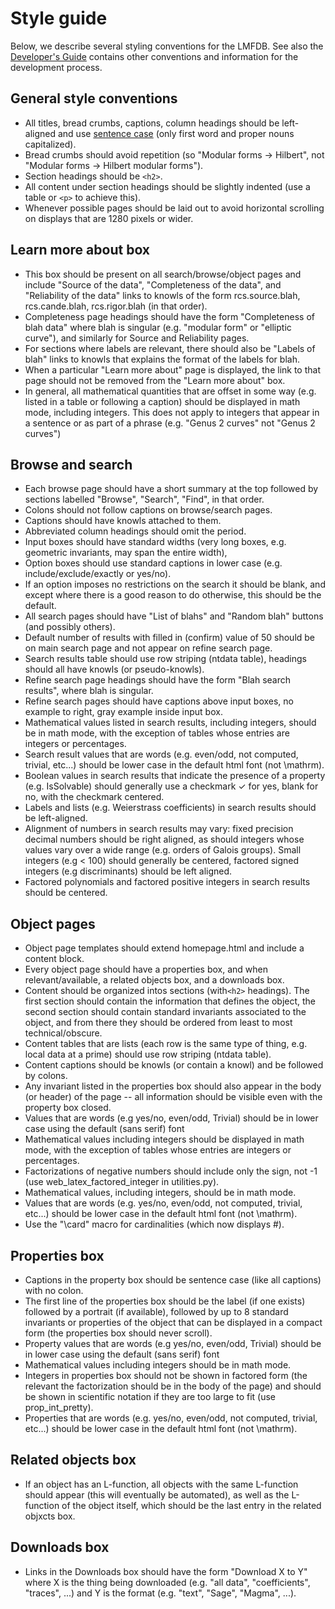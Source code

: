 # Style guide

Below, we describe several styling conventions for the LMFDB. See also the
[Developer's Guide](https://github.com/LMFDB/lmfdb/blob/master/Development.md)
contains other conventions and information for the development process.

## General style conventions

- All titles, bread crumbs, captions, column headings should be left-aligned and use <a href="https://en.wikipedia.org/wiki/Letter_case#Sentence_case">sentence case</a> (only first word and proper nouns capitalized).
- Bread crumbs should avoid repetition (so "Modular forms -> Hilbert", not "Modular forms -> Hilbert modular forms").
- Section headings should be `<h2>`.
- All content under section headings should be slightly indented (use a table or `<p>` to achieve this).
- Whenever possible pages should be laid out to avoid horizontal scrolling on displays that are 1280 pixels or wider.

## Learn more about box

- This box should be present on all search/browse/object pages and include "Source of the data", "Completeness of the data", and "Reliability of the data" links to knowls of the form rcs.source.blah, rcs.cande.blah, rcs.rigor.blah (in that order).
- Completeness page headings should have the form "Completeness of blah data" where blah is singular (e.g. "modular form" or "elliptic curve"), and similarly for Source and Reliability pages.
- For sections where labels are relevant, there should also be "Labels of blah" links to knowls that explains the format of the labels for blah.
- When a particular "Learn more about" page is displayed, the link to that page should not be removed from the "Learn more about" box.
- In general, all mathematical quantities that are offset in some way (e.g. listed in a table or following a caption) should be displayed in math mode, including integers.  This does not apply to integers that appear in a sentence or as part of a phrase (e.g. "Genus 2 curves" not "Genus $2$ curves")

## Browse and search

- Each browse page should have a short summary at the top followed by sections labelled "Browse", "Search", "Find", in that order.
- Colons should not follow captions on browse/search pages.
- Captions should have knowls attached to them.
- Abbreviated column headings should omit the period.
- Input boxes should have standard widths (very long boxes, e.g. geometric invariants, may span the entire width),
- Option boxes should use standard captions in lower case (e.g. include/exclude/exactly or yes/no).
- If an option imposes no restrictions on the search it should be blank, and except where there is a good reason to do otherwise, this should be the default.
- All search pages should have "List of blahs" and "Random blah" buttons (and possibly others).
- Default number of results with filled in (confirm) value of 50 should be on main search page and not appear on refine search page.
- Search results table should use row striping (ntdata table), headings should all have knowls (or pseudo-knowls).
- Refine search page headings should have the form "Blah search results", where blah is singular.
- Refine search pages should have captions above input boxes, no example to right, gray example inside input box.
- Mathematical values listed in search results, including integers, should be in math mode, with the exception of tables whose entries are integers or percentages.
- Search result values that are words (e.g. even/odd, not computed, trivial, etc...) should be lower case in the default html font (not \mathrm).
- Boolean values in search results that indicate the presence of a property (e.g. IsSolvable) should generally use a checkmark &#x2713; for yes, blank for no, with the checkmark centered.
- Labels and lists (e.g. Weierstrass coefficients) in search results should be left-aligned.
- Alignment of numbers in search results may vary: fixed precision decimal numbers should be right aligned, as should integers whose values vary over a wide range (e.g. orders of Galois groups).  Small integers (e.g < 100) should generally be centered, factored signed integers (e.g discriminants) should be left aligned.
- Factored polynomials and factored positive integers in search results should be centered.

## Object pages

- Object page templates should extend homepage.html and include a content block.
- Every object page should have a properties box, and when relevant/available, a related objects box, and a downloads box.
- Content should be organized intos sections (with`<h2>` headings).  The first section should contain the information that defines the object, the second section should contain standard invariants associated to the object, and from there they should be ordered from least to most technical/obscure.
- Content tables that are lists (each row is the same type of thing, e.g. local data at a prime) should use row striping (ntdata table).
- Content captions should be knowls (or contain a knowl) and be followed by colons.
- Any invariant listed in the properties box should also appear in the body (or header) of the page -- all information should be visible even with the property box closed.
- Values that are words (e.g yes/no, even/odd, Trivial) should be in lower case using the default (sans serif) font
- Mathematical values including integers should be displayed in math mode, with the exception of tables whose entries are integers or percentages.
- Factorizations of negative numbers should include only the sign, not -1 (use web_latex_factored_integer in utilities.py).
- Mathematical values, including integers, should be in math mode.
- Values that are words (e.g. yes/no, even/odd, not computed, trivial, etc...) should be lower case in the default html font (not \mathrm).
- Use the "\card" macro for cardinalities (which now displays #).

## Properties box

- Captions in the property box should be sentence case (like all captions) with no colon.
- The first line of the properties box should be the label (if one exists) followed by a portrait (if available), followed by up to 8 standard invariants or properties of the object that can be displayed in a compact form (the properties box should never scroll).
- Property values that are words (e.g yes/no, even/odd, Trivial) should be in lower case using the default (sans serif) font
- Mathematical values including integers should be in math mode.
- Integers in properties box should not be shown in factored form (the relevant the factorization should be in the body of the page) and should be shown in scientific notation if they are too large to fit (use prop_int_pretty).
- Properties that are words (e.g. yes/no, even/odd, not computed, trivial, etc...) should be lower case in the default html font (not \mathrm).

## Related objects box

- If an object has an L-function, all objects with the same L-function should appear (this will eventually be automated), as well as the L-function of the object itself, which should be the last entry in the related objxcts box.

## Downloads box

- Links in the Downloads box should have the form "Download X to Y" where X is the thing being downloaded (e.g. "all data", "coefficients", "traces", ...) and Y is the format (e.g. "text", "Sage", "Magma", ...).
